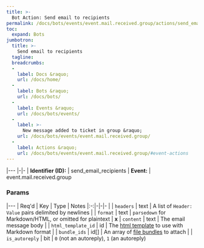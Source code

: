 ```yaml
---
title: >-
  Bot Action: Send email to recipients
permalink: /docs/bots/events/event.mail.received.group/actions/send_email_recipients/
toc:
  expand: Bots
jumbotron:
  title: >-
    Send email to recipients
  tagline: 
  breadcrumbs:
  -
    label: Docs &raquo;
    url: /docs/home/
  -
    label: Bots &raquo;
    url: /docs/bots/
  -
    label: Events &raquo;
    url: /docs/bots/events/
  -
    label: >-
      New message added to ticket in group &raquo;
    url: /docs/bots/events/event.mail.received.group/
  -
    label: Actions &raquo;
    url: /docs/bots/events/event.mail.received.group/#event-actions
---
```


|---
|-|-
| **Identifier (ID):** | send_email_recipients
| **Event:** | event.mail.received.group

### Params

|---
| Req'd | Key | Type | Notes
|:-:|-|-|-
|  | `headers` | text | A list of `Header: Value` pairs delimited by newlines
|  | `format` | text | `parsedown` for Markdown/HTML, or omitted for plaintext
| **x** | `content` | text | The email message body
|  | `html_template_id` | id | The [html template](/docs/records/types/html_template/) to use with Markdown format
|  | `bundle_ids` | id[] | An array of [file bundles](/docs/records/types/file_bundle/) to attach
|  | `is_autoreply` | bit | `0` (not an autoreply), `1` (an autoreply)
